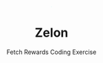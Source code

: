 <br />
<p align="center">
  <a href="https://github.com/TinsaeK/Zelon">
    <img src="ic_action_name.png" alt="Logo" width="2" height="2">
  </a>

  <h1 align="center">Zelon</h1>

  <p align="center">
    Fetch Rewards Coding Exercise
    <br />
  </p>
</p>
